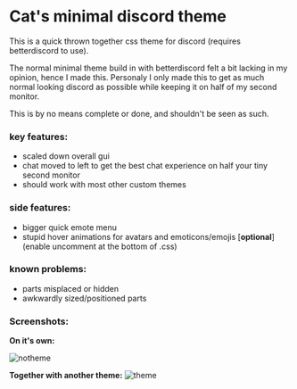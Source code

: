 # Cat's minimal discord theme
This is a quick thrown together css theme for discord (requires betterdiscord to use).

The normal minimal theme build in with betterdiscord felt a bit lacking in my opinion, hence 
I made this.
Personaly I only made this to get as much normal looking discord as possible while keeping it on half of my second monitor.

This is by no means complete or done, and shouldn't be seen as such.

### key features:
* scaled down overall gui
* chat moved to left to get the best chat experience on half your tiny second monitor
* should work with most other custom themes

### side features:
* bigger quick emote menu
* stupid hover animations for avatars and emoticons/emojis [**optional**] (enable uncomment at the bottom of .css)

### known problems:
* parts misplaced or hidden
* awkwardly sized/positioned parts

### Screenshots:

**On it's own:**
 
![notheme](https://files.catbox.moe/rtfj5c.png)

**Together with another theme:**
![theme](https://files.catbox.moe/tl6i82.png)